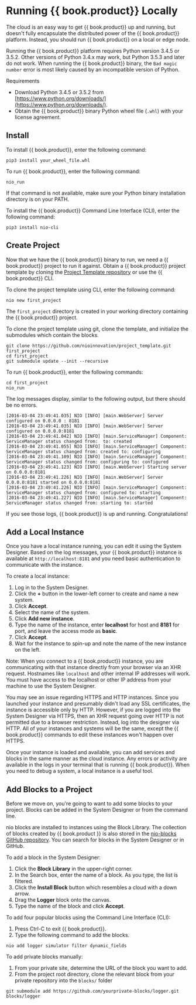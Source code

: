 # Running {{ book.product}} Locally

The cloud is an easy way to get {{ book.product}} up and running, but doesn't fully encapsulate the distributed power of the {{ book.product}} platform. Instead, you should run {{ book.product}} on a local or edge node.

Running the {{ book.product}} platform requires Python version 3.4.5 or 3.5.2. Other versions of Python 3.4.x may work, but Python 3.5.3 and later do not work. When running the {{ book.product}} binary, the `Bad magic number` error is most likely caused by an incompatible version of Python.

Requirements

* Download Python 3.4.5 or 3.5.2 from [https://www.python.org/downloads/](https://www.python.org/downloads/).
* Obtain the {{ book.product}} binary Python wheel file (`.whl`) with your license agreement.

## Install

To install {{ book.product}}, enter the following command:
```
pip3 install your_wheel_file.whl
```
To run {{ book.product}}, enter the following command:

`nio_run`

If that command is not available, make sure your Python binary installation directory is on your PATH.

To install the {{ book.product}} Command Line Interface \(CLI\), enter the following command:
```
pip3 install nio-cli
```

## Create Project

Now that we have the {{ book.product}} binary to run, we need a {{ book.product}} project to run it against. Obtain a {{ book.product}} project template by cloning the [Project Template repository](https://github.com/nioinnovation/project_template) or  use the {{ book.product}} CLI.

To clone the project template using CLI, enter the following command:

`nio new first_project`

The `first_project` directory is created in your working directory containing the {{ book.product}} project.

To clone the project template using git, clone the template,  and initialize the submodules which contain the blocks.
```
git clone https://github.com/nioinnovation/project_template.git first_project
cd first_project
git submodule update --init --recursive
```
To run {{ book.product}}, enter the following commands:
```
cd first_project
nio_run
```
The log messages display, similar to the following output, but there should be no errors.

```
[2016-03-04 23:49:41.035] NIO [INFO] [main.WebServer] Server configured on 0.0.0.0 : 8181
[2016-03-04 23:49:41.035] NIO [INFO] [main.WebServer] Server configured on 0.0.0.0:8181
[2016-03-04 23:49:41.042] NIO [INFO] [main.ServiceManager] Component: ServiceManager status changed from:  to: created
[2016-03-04 23:49:41.055] NIO [INFO] [main.ServiceManager] Component: ServiceManager status changed from: created to: configuring
[2016-03-04 23:49:41.109] NIO [INFO] [main.ServiceManager] Component: ServiceManager status changed from: configuring to: configured
[2016-03-04 23:49:41.123] NIO [INFO] [main.WebServer] Starting server on 0.0.0.0:8181
[2016-03-04 23:49:41.226] NIO [INFO] [main.WebServer] Server 0.0.0.0:8181 started on 0.0.0.0:8181
[2016-03-04 23:49:41.226] NIO [INFO] [main.ServiceManager] Component: ServiceManager status changed from: configured to: starting
[2016-03-04 23:49:41.227] NIO [INFO] [main.ServiceManager] Component: ServiceManager status changed from: starting to: started
```

If you see those logs, {{ book.product}} is up and running. Congratulations!

## Add a Local Instance

Once you have a local instance running, you can edit it using the System Designer. Based on the log messages, your {{ book.product}} instance is available at `http://localhost:8181` and you need basic authentication to communicate with the instance.

To create a local instance:

1. Log in to the System Designer.
2. Click the **+** button in the lower-left corner to create and name a new system.
3. Click **Accept**.
4. Select the name of the system.
5. Click **Add new instance**. 
6. Type the name of the instance, enter **localhost** for host and **8181** for port, and leave the access mode as **basic**.
7. Click **Accept**.
8. Wait for the instance to spin-up and note the name of the new instance on the left.

Note: When you connect to a {{ book.product}} instance, you are communicating with that instance directly from your browser via an XHR request. Hostnames like `localhost` and other internal IP addresses will work. You must have access to the localhost or other IP address from your machine to use the System Designer. 

You may see an issue regarding HTTPS and HTTP instances. Since you launched your instance and presumably didn't load any SSL certificates, the instance is accessible only by HTTP. However, if you are logged into the System Designer via HTTPS, then an XHR request going over HTTP is not permitted due to a browser restriction. Instead, log into the designer via HTTP. All of your instances and systems will be the same, except the {{ book.product}} commands to edit these instances won't happen over HTTPS.

Once your instance is loaded and available, you can add services and blocks in the same manner as the cloud instance. Any errors or activity are available in the logs in your terminal that is running {{ book.product}}. When you need to debug a system, a local instance is a useful tool.

## Add Blocks to a Project

Before we move on, you're going to want to add some blocks to your project. Blocks can be added in the System Designer or from the command line.

nio blocks are installed to instances using the Block Library. The collection of blocks created by {{ book.product }} is also stored in the [nio-blocks GitHub repository](https://github.com/nio-blocks). You can search for blocks in the System Designer or in GitHub. 

To add a block in the System Designer:

1. Click the **Block Library** in the upper-right corner.
2. In the Search box, enter the name of a block. As you type, the list is filtered.
3. Click the **Install Block** button which resembles a cloud with a down arrow.
3. Drag the **Logger** block onto the canvas.
5. Type the name of the block and click **Accept**. 

To add four popular blocks using the Command Line Interface (CLI):

1. Press Ctrl-C to exit {{ book.product}}.
2. Type the following command to add the blocks.
```
nio add logger simulator filter dynamic_fields
```

To add private blocks manually:

1. From your private site, determine the URL of the block you want to add.
2. From the project root directory, clone the relevant block from your private repository into the `blocks/` folder
```
git submodule add https://github.com/yourprivate-blocks/logger.git blocks/logger
```